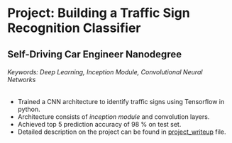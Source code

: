 # Project: Building a Traffic Sign Recognition Classifier

## Self-Driving Car Engineer Nanodegree

###### Keywords: Deep Learning, Inception Module, Convolutional Neural Networks 

- Trained a CNN architecture to identify traffic signs using Tensorflow in python.
- Architecture consists of *inception module* and convolution layers.
- Achieved top 5 prediction accuracy of 98 % on test set.
- Detailed description on the project can be found in [project_writeup](https://github.com/suji0131/German_Traffic_Signs_Classifier/blob/master/project_writeup.md) file.
